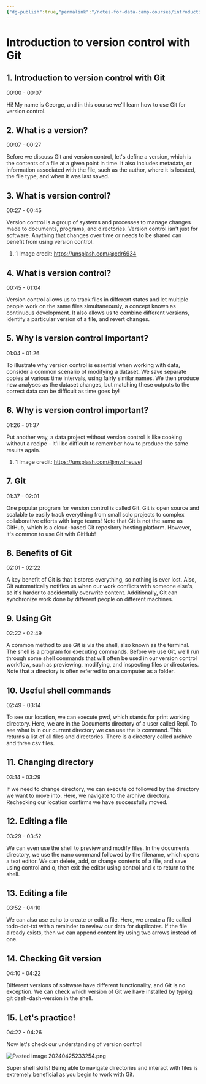 ```yaml
---
{"dg-publish":true,"permalink":"/notes-for-data-camp-courses/introduction-to-git/chapter-1-git-introduction/","noteIcon":"","created":"2024-04-25T23:14:32.430+08:00","updated":"2024-04-25T23:33:05.408+08:00"}
---
```


# Introduction to version control with Git

## 1. Introduction to version control with Git

00:00 - 00:07

Hi! My name is George, and in this course we'll learn how to use Git for version control.

## 2. What is a version?

00:07 - 00:27

Before we discuss Git and version control, let's define a version, which is the contents of a file at a given point in time. It also includes metadata, or information associated with the file, such as the author, where it is located, the file type, and when it was last saved.

## 3. What is version control?

00:27 - 00:45

Version control is a group of systems and processes to manage changes made to documents, programs, and directories. Version control isn't just for software. Anything that changes over time or needs to be shared can benefit from using version control.

1. 1 Image credit: https://unsplash.com/@cdr6934

## 4. What is version control?

00:45 - 01:04

Version control allows us to track files in different states and let multiple people work on the same files simultaneously, a concept known as continuous development. It also allows us to combine different versions, identify a particular version of a file, and revert changes.

## 5. Why is version control important?

01:04 - 01:26

To illustrate why version control is essential when working with data, consider a common scenario of modifying a dataset. We save separate copies at various time intervals, using fairly similar names. We then produce new analyses as the dataset changes, but matching these outputs to the correct data can be difficult as time goes by!

## 6. Why is version control important?

01:26 - 01:37

Put another way, a data project without version control is like cooking without a recipe - it'll be difficult to remember how to produce the same results again.

1. 1 Image credit: https://unsplash.com/@mvdheuvel

## 7. Git

01:37 - 02:01

One popular program for version control is called Git. Git is open source and scalable to easily track everything from small solo projects to complex collaborative efforts with large teams! Note that Git is not the same as GitHub, which is a cloud-based Git repository hosting platform. However, it's common to use Git with GitHub!

## 8. Benefits of Git

02:01 - 02:22

A key benefit of Git is that it stores everything, so nothing is ever lost. Also, Git automatically notifies us when our work conflicts with someone else's, so it's harder to accidentally overwrite content. Additionally, Git can synchronize work done by different people on different machines.

## 9. Using Git

02:22 - 02:49

A common method to use Git is via the shell, also known as the terminal. The shell is a program for executing commands. Before we use Git, we'll run through some shell commands that will often be used in our version control workflow, such as previewing, modifying, and inspecting files or directories. Note that a directory is often referred to on a computer as a folder.

## 10. Useful shell commands

02:49 - 03:14

To see our location, we can execute pwd, which stands for print working directory. Here, we are in the Documents directory of a user called Repl. To see what is in our current directory we can use the ls command. This returns a list of all files and directories. There is a directory called archive and three csv files.

## 11. Changing directory

03:14 - 03:29

If we need to change directory, we can execute cd followed by the directory we want to move into. Here, we navigate to the archive directory. Rechecking our location confirms we have successfully moved.

## 12. Editing a file

03:29 - 03:52

We can even use the shell to preview and modify files. In the documents directory, we use the nano command followed by the filename, which opens a text editor. We can delete, add, or change contents of a file, and save using control and o, then exit the editor using control and x to return to the shell.

## 13. Editing a file

03:52 - 04:10

We can also use echo to create or edit a file. Here, we create a file called todo-dot-txt with a reminder to review our data for duplicates. If the file already exists, then we can append content by using two arrows instead of one.

## 14. Checking Git version

04:10 - 04:22

Different versions of software have different functionality, and Git is no exception. We can check which version of Git we have installed by typing git dash-dash-version in the shell.

## 15. Let's practice!

04:22 - 04:26

Now let's check our understanding of version control!


![Pasted image 20240425233254.png](/img/user/Pasted%20image%2020240425233254.png)

Super shell skills! Being able to navigate directories and interact with files is extremely beneficial as you begin to work with Git.